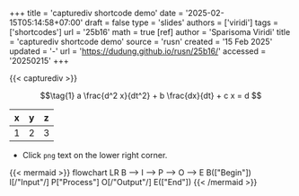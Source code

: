 +++
title = 'capturediv shortcode demo'
date = '2025-02-15T05:14:58+07:00'
draft = false
type = 'slides'
authors = ['viridi']
tags = ['shortcodes']
url = '25b16'
math = true
[ref]
author = 'Sparisoma Viridi'
title = 'capturediv shortcode demo'
source = 'rusn'
created = '15 Feb 2025'
updated = '-'
url = 'https://dudung.github.io/rusn/25b16/'
accessed = '20250215'
+++
<!--more-->

{{< capturediv >}}

$$\tag{1}
a \frac{d^2 x}{dt^2} + b \frac{dx}{dt} + c x = d
$$

x | y | z
:-: | :-: | :-:
1 | 2 | 3

+ Click `png` text on the lower right corner.

{{< mermaid >}}
flowchart LR
  B --> I --> P --> O --> E
  B(["Begin"])
  I[/"Input"/]
  P["Process"]
  O[/"Output"/]
  E(["End"])
{{< /mermaid >}}
